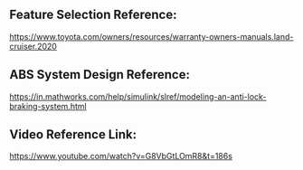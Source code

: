## Feature Selection Reference:
https://www.toyota.com/owners/resources/warranty-owners-manuals.land-cruiser.2020

## ABS System Design Reference:
https://in.mathworks.com/help/simulink/slref/modeling-an-anti-lock-braking-system.html

## Video Reference Link:
https://www.youtube.com/watch?v=G8VbGtLOmR8&t=186s
